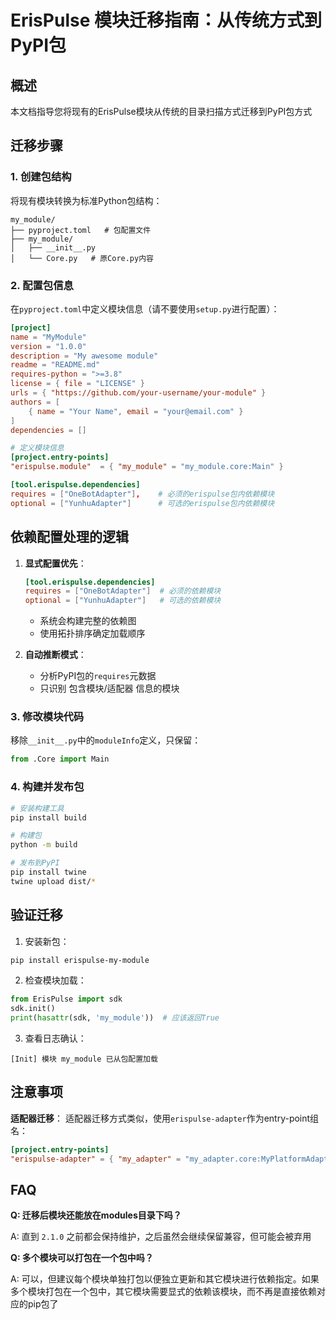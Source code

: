 # ErisPulse 模块迁移指南：从传统方式到PyPI包

## 概述

本文档指导您将现有的ErisPulse模块从传统的目录扫描方式迁移到PyPI包方式

## 迁移步骤

### 1. 创建包结构

将现有模块转换为标准Python包结构：

```
my_module/
├── pyproject.toml   # 包配置文件
├── my_module/
│   ├── __init__.py
│   └── Core.py   # 原Core.py内容
```

### 2. 配置包信息

在`pyproject.toml`中定义模块信息（请不要使用`setup.py`进行配置）：

```toml
[project]
name = "MyModule"
version = "1.0.0"
description = "My awesome module"
readme = "README.md"
requires-python = ">=3.8"
license = { file = "LICENSE" }
urls = { "https://github.com/your-username/your-module" }
authors = [
    { name = "Your Name", email = "your@email.com" }
]
dependencies = []

# 定义模块信息
[project.entry-points]
"erispulse.module"  = { "my_module" = "my_module.core:Main" }

[tool.erispulse.dependencies]
requires = ["OneBotAdapter"],    # 必须的erispulse包内依赖模块
optional = ["YunhuAdapter"]      # 可选的erispulse包内依赖模块
```

## 依赖配置处理的逻辑

1. **显式配置优先**：
   ```toml
   [tool.erispulse.dependencies]
   requires = ["OneBotAdapter"]  # 必须的依赖模块
   optional = ["YunhuAdapter"]   # 可选的依赖模块
   ```
   - 系统会构建完整的依赖图
   - 使用拓扑排序确定加载顺序

2. **自动推断模式**：
   - 分析PyPI包的`requires`元数据
   - 只识别 包含模块/适配器 信息的模块

### 3. 修改模块代码

移除`__init__.py`中的`moduleInfo`定义，只保留：

```python
from .Core import Main
```

### 4. 构建并发布包

```bash
# 安装构建工具
pip install build

# 构建包
python -m build

# 发布到PyPI
pip install twine
twine upload dist/*
```

## 验证迁移

1. 安装新包：
```bash
pip install erispulse-my-module
```

2. 检查模块加载：
```python
from ErisPulse import sdk
sdk.init()
print(hasattr(sdk, 'my_module'))  # 应该返回True
```

3. 查看日志确认：
```
[Init] 模块 my_module 已从包配置加载
```

## 注意事项
**适配器迁移**：
适配器迁移方式类似，使用`erispulse-adapter`作为entry-point组名：

```toml
[project.entry-points]
"erispulse-adapter" = { "my_adapter" = "my_adapter.core:MyPlatformAdapter" }
```

## FAQ

**Q: 迁移后模块还能放在modules目录下吗？**

A: 直到 `2.1.0` 之前都会保持维护，之后虽然会继续保留兼容，但可能会被弃用

**Q: 多个模块可以打包在一个包中吗？** 

A: 可以，但建议每个模块单独打包以便独立更新和其它模块进行依赖指定。如果多个模块打包在一个包中，其它模块需要显式的依赖该模块，而不再是直接依赖对应的pip包了
